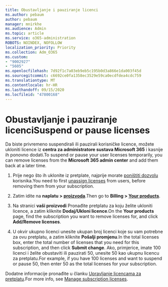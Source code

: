```yaml
---
title: Obustavljanje i pauziranje licenci
ms.author: pebaum
author: pebaum
manager: mnirkhe
ms.audience: Admin
ms.topic: article
ms.service: o365-administration
ROBOTS: NOINDEX, NOFOLLOW
localization_priority: Priority
ms.collection: Adm_O365
ms.custom:
- "9002927"
- "5605"
ms.openlocfilehash: 7d92f1c7a03eb9eb5c195b0d3a866e1da003f45d
ms.sourcegitcommit: c6692ce0fa1358ec3529e59ca0ecdfdea4cdc759
ms.translationtype: MT
ms.contentlocale: hr-HR
ms.lasthandoff: 09/15/2020
ms.locfileid: "47800168"
---
```

# <a name="suspend-or-pause-licenses"></a><span data-ttu-id="58355-102">Obustavljanje i pauziranje licenci</span><span class="sxs-lookup"><span data-stu-id="58355-102">Suspend or pause licenses</span></span>

<span data-ttu-id="58355-103">Da biste privremeno suspendirali ili pauzirali korisničke licence, možete ukloniti licence iz **centra za administratore sustava Microsoft 365** i kasnije ih ponovno dodati.</span><span class="sxs-lookup"><span data-stu-id="58355-103">To suspend or pause your user licenses temporarily, you can remove licenses from the **Microsoft 365 admin center** and add them back at a later time.</span></span>

1. <span data-ttu-id="58355-104">Prije nego što ih uklonite iz pretplate, najprije morate [poništiti dozvolu](https://docs.microsoft.com/microsoft-365/admin/manage/remove-licenses-from-users?view=o365-worldwide) korisnika.</span><span class="sxs-lookup"><span data-stu-id="58355-104">You need to first [unassign licenses](https://docs.microsoft.com/microsoft-365/admin/manage/remove-licenses-from-users?view=o365-worldwide) from users, before removing them from your subscription.</span></span>

2. <span data-ttu-id="58355-105">Zatim idite na **naplatu > [proizvoda](https://go.microsoft.com/fwlink/p/?linkid=842054)**.</span><span class="sxs-lookup"><span data-stu-id="58355-105">Then go to **Billing > [Your products](https://go.microsoft.com/fwlink/p/?linkid=842054)**.</span></span>

3. <span data-ttu-id="58355-106">Na stranici **vaši proizvodi** Pronađite pretplatu za koju želite ukloniti licence, a zatim kliknite **Dodaj/Ukloni licence**.</span><span class="sxs-lookup"><span data-stu-id="58355-106">On the **Your products** page, find the subscription you want to remove licenses for, and click **Add/Remove licenses**.</span></span>

4. <span data-ttu-id="58355-107">U okvir ukupno licenci unesite ukupan broj licenci koje su vam potrebne za ovu pretplatu, a zatim kliknite **Pošalji promjenu**.</span><span class="sxs-lookup"><span data-stu-id="58355-107">In the total licenses box, enter the total number of licenses that you need for this subscription, and then click **Submit change**.</span></span> <span data-ttu-id="58355-108">Ako, primjerice, imate 100 licenci i želite obustaviti ili pauzirati 50, unesite 50 kao ukupnu licencu za pretplatu.</span><span class="sxs-lookup"><span data-stu-id="58355-108">For example, if you have 100 licenses and want to suspend or pause 50, then enter 50 as the total licenses for your subscription.</span></span>

<span data-ttu-id="58355-109">Dodatne informacije pronađite u članku [Upravljanje licencama za pretplatu](https://docs.microsoft.com/microsoft-365/commerce/licenses/buy-licenses?view=o365-worldwide).</span><span class="sxs-lookup"><span data-stu-id="58355-109">For more info, see [Manage subscription licenses](https://docs.microsoft.com/microsoft-365/commerce/licenses/buy-licenses?view=o365-worldwide).</span></span>

